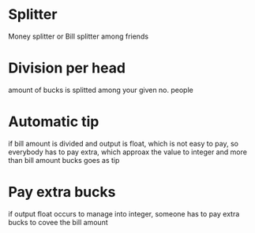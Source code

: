 # Splitter
Money splitter or Bill splitter among friends 
# Division per head
amount of bucks is splitted among your given no. people
# Automatic tip
if bill amount is divided and output is float,
which is not easy to pay, so everybody has to pay extra,
which approax the value to integer and more than bill
amount bucks  goes as tip
# Pay extra bucks
if output float occurs to manage into integer,
someone has to pay extra bucks to covee the 
bill amount
